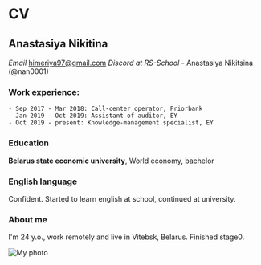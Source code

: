 # CV

## Anastasiya Nikitina

*Email* himeriya97@gmail.com
*Discord at RS-School* - Anastasiya Nikitsina (@nan0001)

### Work experience:
    - Sep 2017 - Mar 2018: Call-center operator, Priorbank
    - Jan 2019 - Oct 2019: Assistant of auditor, EY
    - Oct 2019 - present: Knowledge-management specialist, EY 
    
### Education

**Belarus state economic university**, World economy, bachelor

### English language

Confident.
Started to learn english at school, continued at university.

### About me

I'm 24 y.o., work remotely and live in Vitebsk, Belarus.
Finished stage0.

![My photo](https://sun9-70.userapi.com/s/v1/if1/xiRdyHKuy2gz2Zn2OKx97ReYVQyCj7pOfHsROhdIEN_qloGMlS6PBPhdLlRW8iFoQB7FyXPB.jpg?size=720x1080&quality=96&type=album)
